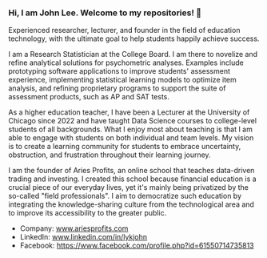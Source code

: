 ### Hi, I am John Lee. Welcome to my repositories! 👋

Experienced researcher, lecturer, and founder in the field of education technology, with the ultimate goal to help students happily achieve success.

I am a Research Statistician at the College Board. I am there to novelize and refine analytical solutions for psychometric analyses. Examples include prototyping software applications to improve students' assessment experience, implementing statistical learning models to optimize item analysis, and refining proprietary programs to support the suite of assessment products, such as AP and SAT tests.

As a higher education teacher, I have been a Lecturer at the University of Chicago since 2022 and have taught Data Science courses to college-level students of all backgrounds. What I enjoy most about teaching is that I am able to engage with students on both individual and team levels. My vision is to create a learning community for students to embrace uncertainty, obstruction, and frustration throughout their learning journey.

I am the founder of Aries Profits, an online school that teaches data-driven trading and investing. I created this school because financial education is a crucial piece of our everyday lives, yet it's mainly being privatized by the so-called "field professionals". I aim to democratize such education by integrating the knowledge-sharing culture from the technological area and to improve its accessibility to the greater public.

- Company: www.ariesprofits.com
- LinkedIn: www.linkedin.com/in/lykjohn
- Facebook: https://www.facebook.com/profile.php?id=61550714735813

